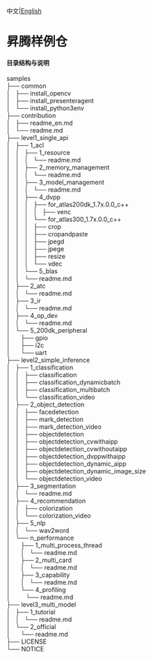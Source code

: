 中文|[English](README_EN.md)

# 昇腾样例仓

#### 目录结构与说明

samples  
├── common  
│   ├── install_opencv  
│   ├── install_presenteragent    
│   └── install_python3env   
├── contribution  
│   ├── readme_en.md  
│   └── readme.md  
├── level1_single_api  
│   ├── 1_acl  
│   │   ├── 1_resource  
│   │   │   └── readme.md  
│   │   ├── 2_memory_management  
│   │   │   └── readme.md  
│   │   ├── 3_model_management  
│   │   │   └── readme.md  
│   │   ├── 4_dvpp  
│   │   │   ├── for_atlas200dk_1.7x.0.0_c++  
│   │   │   │   ├── venc  
│   │   │   └── for_atlas300_1.7x.0.0_c++  
│   │   │       ├── crop  
│   │   │       ├── cropandpaste  
│   │   │       ├── jpegd  
│   │   │       ├── jpege  
│   │   │       ├── resize  
│   │   │       └── vdec  
│   │   └── 5_blas  
│   │       └── readme.md  
│   ├── 2_atc  
│   │   └── readme.md  
│   ├── 3_ir  
│   │   └── readme.md  
│   ├── 4_op_dev  
│   │   └── readme.md  
│   └── 5_200dk_peripheral  
│        ├── gpio  
│        ├── i2c  
│        └── uart  
├── level2_simple_inference  
│   ├── 1_classification  
│   │   ├── classification  
│   │   ├── classification_dynamicbatch   
│   │   ├── classification_multibatch    
│   │   └── classification_video  
│   ├── 2_object_detection  
│   │   ├── facedetection  
│   │   ├── mark_detection  
│   │   ├── mark_detection_video   
│   │   ├── objectdetection   
│   │   ├── objectdetection_cvwithaipp    
│   │   ├── objectdetection_cvwithoutaipp   
│   │   ├── objectdetection_dvppwithaipp  
│   │   ├── objectdetection_dynamic_aipp  
│   │   ├── objectdetection_dynamic_image_size   
│   │   └── objectdetection_video  
│   ├── 3_segmentation  
│   │   └── readme.md  
│   ├── 4_recommendation  
│   │   ├── colorization   
│   │   └── colorization_video   
│   ├── 5_nlp  
│   │   └── wav2word    
│   └── n_performance  
│        ├── 1_multi_process_thread  
│        │   └── readme.md  
│        ├── 2_multi_card  
│        │   └── readme.md  
│        ├── 3_capability  
│        │   └── readme.md  
│        └── 4_profiling  
│             └── readme.md  
├── level3_multi_model  
│   ├── 1_tutorial  
│   │   └── readme.md  
│   └── 2_official  
│        └── readme.md   
├── LICENSE    
└── NOTICE  
